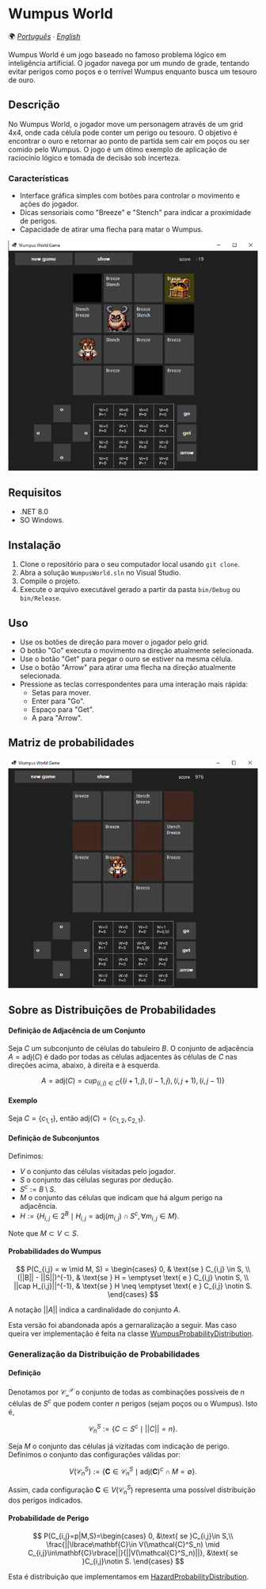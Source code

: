 # Wumpus World

🌍 *[Português](README.md) ∙ [English](README_en.md)*

Wumpus World é um jogo baseado no famoso problema lógico em inteligência artificial. O jogador navega por um mundo de grade, tentando evitar perigos como poços e o terrível Wumpus enquanto busca um tesouro de ouro.

## Descrição

No Wumpus World, o jogador move um personagem através de um grid 4x4, onde cada célula pode conter um perigo ou tesouro. O objetivo é encontrar o ouro e retornar ao ponto de partida sem cair em poços ou ser comido pelo Wumpus. O jogo é um ótimo exemplo de aplicação de raciocínio lógico e tomada de decisão sob incerteza.

### Características

- Interface gráfica simples com botões para controlar o movimento e ações do jogador.
- Dicas sensoriais como "Breeze" e "Stench" para indicar a proximidade de perigos.
- Capacidade de atirar uma flecha para matar o Wumpus.

![img](print.png)

## Requisitos

- .NET 8.0
- SO Windows.

## Instalação

1. Clone o repositório para o seu computador local usando `git clone`.
2. Abra a solução `WumpusWorld.sln` no Visual Studio.
3. Compile o projeto.
4. Execute o arquivo executável gerado a partir da pasta `bin/Debug` ou `bin/Release`.

## Uso

- Use os botões de direção para mover o jogador pelo grid.
- O botão "Go" executa o movimento na direção atualmente selecionada.
- Use o botão "Get" para pegar o ouro se estiver na mesma célula.
- Use o botão "Arrow" para atirar uma flecha na direção atualmente selecionada.
- Pressione as teclas correspondentes para uma interação mais rápida:
  - Setas para mover.
  - Enter para "Go".
  - Espaço para "Get".
  - A para "Arrow".

## Matriz de probabilidades

![img2](print2.png)


## Sobre as Distribuições de Probabilidades

#### Definição de Adjacência de um Conjunto
Seja $C$ um subconjunto de células do tabuleiro $B$. O conjunto de adjacência $A = \text{adj}(C)$ é dado por todas as células adjacentes às células de $C$ nas direções acima, abaixo, à direita e à esquerda.

$$
A = \text{adj}(C) = cup_{(i,j)\in C}\lbrace (i+1,j), (i-1,j), (i,j+1), (i,j-1)\rbrace
$$

#### Exemplo
Seja $C = \lbrace c_{1,1} \rbrace$, então $\text{adj}(C) = \lbrace c_{1,2}, c_{2,1} \rbrace$.

#### Definição de Subconjuntos
Definimos:
- $V$ o conjunto das células visitadas pelo jogador.
- $S$ o conjunto das células seguras por dedução.
- $S^c := B \setminus S$.
- $M$ o conjunto das células que indicam que há algum perigo na adjacência.
- $H := \lbrace H_{i,j} \in 2^B \mid H_{i,j} = \text{adj}(m_{i,j}) \cap S^c, \forall m_{i,j} \in M \rbrace$.

Note que $M \subset V \subset S$.

#### Probabilidades do Wumpus
$$
P(C_{i,j} = w \mid M, S) = 
\begin{cases} 
0, & \text{se } C_{i,j} \in S, \\
(||B|| - ||S||)^{-1}, & \text{se } H = \emptyset \text{ e } C_{i,j} \notin S, \\
||cap H_{i,j}||^{-1}, & \text{se } H \neq \emptyset \text{ e } C_{i,j} \notin S.
\end{cases}
$$

A notação $||A||$ indica a cardinalidade do conjunto $A$.

Esta versão foi abandonada após a gernaralização a seguir. Mas caso queira ver implementação é feita na classe [WumpusProbabilityDistribution](WumpusProbabilityDistribution.cs).


### Generalização da Distribuição de Probabilidades

#### Definição
Denotamos por $\mathcal{C^S_n}$ o conjunto de todas as combinações possíveis de $n$ células de $S^c$ que podem conter $n$ perigos (sejam poços ou o Wumpus). Isto é,

$$
\mathcal{C}^S_n:=\big\lbrace C\subset S^c \mid ||C||=n \big\rbrace.
$$

Seja $M$ o conjunto das células já vizitadas com indicação de perigo. Definimos o conjunto das configurações válidas por:

$$
V(\mathcal{C}^S_n):=\lbrace \mathbf{C}\in\mathcal{C}^S_n \mid \text{adj}(\mathbf{C})^c\cap M = \emptyset \rbrace.
$$

Assim, cada configuração $\mathbf{C}\in V(\mathcal{C}^S_n)$ representa uma possível distribuição dos perigos indicados.

#### Probabilidade de Perigo

$$
P(C_{i,j}=p|M,S)=\begin{cases}
0, &\text{ se }C_{i,j}\in S,\\
\frac{||\lbrace\mathbf{C}\in V(\mathcal{C}^S_n) \mid C_{i,j}\in\mathbf{C}\rbrace||}{||V(\mathcal{C}^S_n)||}, &\text{ se }C_{i,j}\notin S.
\end{cases}
$$

Esta é distribuição que implementamos em [HazardProbabilityDistribution](HazardProbabilityDistribution.cs).